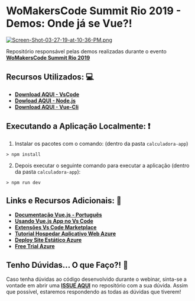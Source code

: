 # WoMakersCode Summit Rio 2019 - Demos: Onde já se Vue?!

[![Screen-Shot-03-27-19-at-10-36-PM.png](https://i.postimg.cc/ZnV8mzsr/Screen-Shot-03-27-19-at-10-36-PM.png)](https://postimg.cc/JHHD3vLn)

Repositório responsável pelas demos realizadas durante o evento **[WoMakersCode Summit Rio 2019](http://bit.ly/2XizZPv)**

## Recursos Utilizados: 💻

- **[Download AQUI - VsCode](http://bit.ly/2uwUue0)**
- **[Dowload AQUI - Node.js](https://nodejs.org/en/)**
- **[Download AQUI - Vue-Cli](https://cli.vuejs.org/)**

## Executando a Aplicação Localmente: ❗️

1) Instalar os pacotes com o comando: (dentro da pasta `calculadora-app`)

``` 
> npm install
```

2) Depois executar o seguinte comando para executar a aplicação (dentro da pasta `calculadora-app`):

```
> npm run dev
```

## Links e Recursos Adicionais: 🌟

- **[Documentação Vue.js - Português](https://br.vuejs.org/v2/guide/index.html )**
- **[Usando Vue.js App no Vs Code](http://bit.ly/2uxwEyA)**
- **[Extensões Vs Code Marketplace](https://aka.ms/extensoes-vscode-marketplace)**
- **[Tutorial Hospedar Aplicativo Web Azure](http://bit.ly/tutorial-criar-site-estatico-azure)**
- **[Deploy Site Estático Azure](http://bit.ly/2CGMLOW)**
- **[Free Trial Azure](http://bit.ly/2CBznvx)**

## Tenho Dúvidas... O que Faço?! 🚩

Caso tenha dúvidas ao código desenvolvido durante o webinar, sinta-se a vontade em abrir uma **[ISSUE AQUI](https://github.com/glaucia86/wmc-summit-rio-2019-demos/issues)** no repositório com a sua dúvida. Assim que possível, estaremos respondendo as todas as dúvidas que tiverem!

